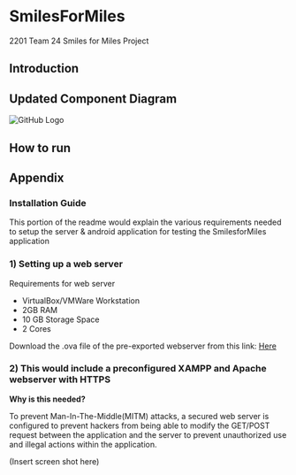 # SmilesForMiles
2201 Team 24 Smiles for Miles Project

## Introduction

## Updated Component Diagram
![GitHub Logo](https://raw.githubusercontent.com/qwacsawd/SmilesForMiles/master/Images/Domain%20Object%20Modeling%20Example%20-%20Component%20Diagram.png)

## How to run

## Appendix

### Installation Guide
This portion of the readme would explain the various requirements needed to setup the server & android application for testing the SmilesforMiles application

### 1) Setting up a web server

Requirements for web server
  * VirtualBox/VMWare Workstation
  * 2GB RAM
  * 10 GB Storage Space
  * 2 Cores

  Download the .ova file of the pre-exported webserver from this link: [Here](https://drive.google.com/open?id=1p9gm9_exVeCiIgwtNIiAB_qnpEsXqFXJ)

### 2) This would include a preconfigured XAMPP and Apache webserver with HTTPS 

  **Why is this needed?**

  To prevent Man-In-The-Middle(MITM) attacks, a secured web server is configured to prevent hackers from being able to modify the GET/POST request between the application and the server to prevent unauthorized use and illegal actions within the application.

  (Insert screen shot here)
